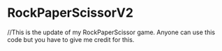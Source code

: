 # RockPaperScissorV2
//This is the update of my RockPaperScissor game. Anyone can use this code but you have to give me credit for this. 
